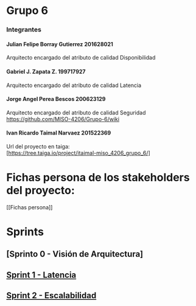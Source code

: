 # Grupo 6

### Integrantes

#### Julian Felipe Borray Gutierrez 201628021

Arquitecto encargado del atributo de calidad Disponibilidad

#### Gabriel J. Zapata Z. 199717927

Arquitecto encargado del atributo de calidad Latencia

#### Jorge Angel Perea Bescos 200623129

Arquitecto encargado del atributo de calidad Seguridad
https://github.com/MISO-4206/Grupo-6/wiki
#### Ivan Ricardo Taimal Narvaez 201522369

Url del proyecto en taiga: <br/>
[https://tree.taiga.io/project/itaimal-miso_4206_grupo_6/]

# Fichas persona de los stakeholders del proyecto:<br/>
[[Fichas persona]]

# Sprints

## [Sprinto 0 - Visión de Arquitectura]
## [Sprint 1 - Latencia](https://github.com/MISO-4206/Grupo-6/wiki/Sprint1)
## [Sprint 2 - Escalabilidad](https://github.com/MISO-4206/Grupo-6/wiki/Sprint2)